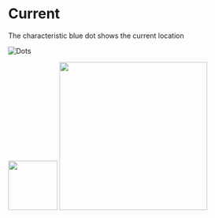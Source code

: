 # Current

The characteristic blue dot shows the current location

![Dots](http://i.imgur.com/MCFodO8.png)

<img src="http://i.imgur.com/Im0CJEX.png" width="100">

<img src="http://i.imgur.com/evrfY6s.gif" width="300">
